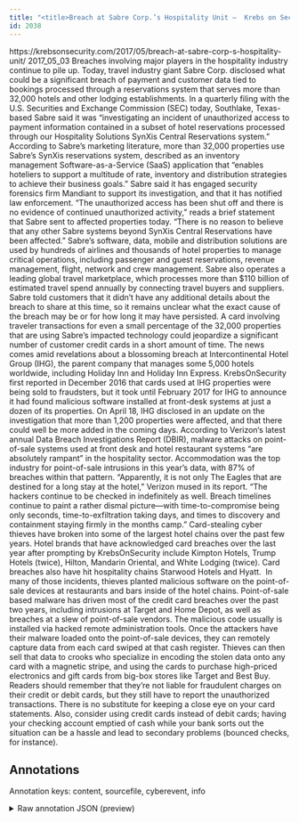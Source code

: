 ```yaml
---
title: "<title>Breach at Sabre Corp.’s Hospitality Unit —  Krebs on Security</title>"
id: 2038
---
```


<title>Breach at Sabre Corp.’s Hospitality Unit —  Krebs on Security</title>
<source> https://krebsonsecurity.com/2017/05/breach-at-sabre-corp-s-hospitality-unit/ </source>
<date> 2017_05_03 </date>
<text>
Breaches involving major players in the hospitality industry continue to pile up. Today, travel industry giant Sabre Corp. disclosed what could be a significant breach of payment and customer data tied to bookings processed through a reservations system that serves more than 32,000 hotels and other lodging establishments.
In a quarterly filing with the U.S. Securities and Exchange Commission (SEC) today, Southlake, Texas-based Sabre said it was “investigating an incident of unauthorized access to payment information contained in a subset of hotel reservations processed through our Hospitality Solutions SynXis Central Reservations system.”
According to Sabre’s marketing literature, more than 32,000 properties use Sabre’s SynXis reservations system, described as an inventory management Software-as-a-Service (SaaS) application that “enables hoteliers to support a multitude of rate, inventory and distribution strategies to achieve their business goals.”
Sabre said it has engaged security forensics firm Mandiant to support its investigation, and that it has notified law enforcement.
“The unauthorized access has been shut off and there is no evidence of continued unauthorized activity,” reads a brief statement that Sabre sent to affected properties today. “There is no reason to believe that any other Sabre systems beyond SynXis Central Reservations have been affected.”
Sabre’s software, data, mobile and distribution solutions are used by hundreds of airlines and thousands of hotel properties to manage critical operations, including passenger and guest reservations, revenue management, flight, network and crew management. Sabre also operates a leading global travel marketplace, which processes more than $110 billion of estimated travel spend annually by connecting travel buyers and suppliers.
Sabre told customers that it didn’t have any additional details about the breach to share at this time, so it remains unclear what the exact cause of the breach may be or for how long it may have persisted.
A card involving traveler transactions for even a small percentage of the 32,000 properties that are using Sabre’s impacted technology could jeopardize a significant number of customer credit cards in a short amount of time.
The news comes amid revelations about a blossoming breach at Intercontinental Hotel Group (IHG), the parent company that manages some 5,000 hotels worldwide, including Holiday Inn and Holiday Inn Express.
KrebsOnSecurity first reported in December 2016 that cards used at IHG properties were being sold to fraudsters, but it took until February 2017 for IHG to announce it had found malicious software installed at front-desk systems at just a dozen of its properties. On April 18, IHG disclosed in an update on the investigation that more than 1,200 properties were affected, and that there could well be more added in the coming days.
According to Verizon‘s latest annual Data Breach Investigations Report (DBIR), malware attacks on point-of-sale systems used at front desk and hotel restaurant systems “are absolutely rampant” in the hospitality sector. Accommodation was the top industry for point-of-sale intrusions in this year’s data, with 87% of breaches within that pattern.
“Apparently, it is not only The Eagles that are destined for a long stay at the hotel,” Verizon mused in its report. “The hackers continue to be checked in indefinitely as well. Breach timelines continue to paint a rather dismal picture—with time-to-compromise being only seconds, time-to-exfiltration taking days, and times to discovery and containment staying firmly in the months camp.”
Card-stealing cyber thieves have broken into some of the largest hotel chains over the past few years. Hotel brands that have acknowledged card breaches over the last year after prompting by KrebsOnSecurity include Kimpton Hotels, Trump Hotels (twice), Hilton, Mandarin Oriental, and White Lodging (twice). Card breaches also have hit hospitality chains Starwood Hotels and Hyatt. 
In many of those incidents, thieves planted malicious software on the point-of-sale devices at restaurants and bars inside of the hotel chains. Point-of-sale based malware has driven most of the credit card breaches over the past two years, including intrusions at Target and Home Depot, as well as breaches at a slew of point-of-sale vendors. The malicious code usually is installed via hacked remote administration tools. Once the attackers have their malware loaded onto the point-of-sale devices, they can remotely capture data from each card swiped at that cash register.
Thieves can then sell that data to crooks who specialize in encoding the stolen data onto any card with a magnetic stripe, and using the cards to purchase high-priced electronics and gift cards from big-box stores like Target and Best Buy.
Readers should remember that they’re not liable for fraudulent charges on their credit or debit cards, but they still have to report the unauthorized transactions. There is no substitute for keeping a close eye on your card statements. Also, consider using credit cards instead of debit cards; having your checking account emptied of cash while your bank sorts out the situation can be a hassle and lead to secondary problems (bounced checks, for instance).
</text>



## Annotations

Annotation keys: content, sourcefile, cyberevent, info

<details>
<summary>Raw annotation JSON (preview)</summary>

```json
{
  "content": "Breaches involving major players in the hospitality industry continue to pile up. Today, travel industry giant Sabre Corp. disclosed what could be a significant breach of payment and customer data tied to bookings\u00a0processed through a reservations system that serves more than 32,000 hotels and other lodging establishments. In a quarterly filing with the U.S. Securities and Exchange Commission (SEC) today, Southlake, Texas-based Sabre said it was \u201cinvestigating an incident of unauthorized access to payment information contained in a subset of hotel reservations processed through our Hospitality Solutions SynXis Central Reservations system.\u201d According to Sabre\u2019s marketing literature, more than 32,000 properties use Sabre\u2019s SynXis reservations system, described as an\u00a0inventory management Software-as-a-Service (SaaS) application that \u201cenables hoteliers to support a multitude of rate, inventory and distribution strategies to achieve their business goals.\u201d Sabre said it has engaged security forensics firm Mandiant to support its investigation, and that it has notified law enforcement. \u201cThe unauthorized access has been shut off and there is no evidence of continued unauthorized activity,\u201d reads a brief statement that Sabre sent to affected properties today. \u201cThere is no reason to believe that any other Sabre systems beyond SynXis Central Reservations have been affected.\u201d Sabre\u2019s software, data, mobile and distribution solutions are used by hundreds of airlines and thousands of hotel properties to manage critical operations, including passenger and guest reservations, revenue management, flight, network and crew management. Sabre also operates a leading global travel marketplace, which processes more than $110 billion of estimated travel spend annually by connecting travel buyers and suppliers. Sabre told customers that it didn\u2019t have any additional details about the breach to share at this time, so it remains unclear what the exact cause of the breach may be or for how long it may have persisted. A card involving traveler transactions for even a small percentage of the 32,000 properties that are using Sabre\u2019s impacted technology could jeopardize a significant number of customer credit cards in a short amount of time. The news comes amid revelations about a blossoming breach at Intercontinental Hotel Group (IHG), the parent company that manages some 5,000 hotels worldwide, including Holiday Inn and Holiday Inn Express. KrebsOnSecurity first reported in December 2016 that cards used at IHG properties were being sold to fraudsters, but it took until February 2017 for IHG to announce it had found malicious software installed at front-desk systems at just a dozen of its properties. On April 18, IHG disclosed in an update on the investigation that more than 1,200 properties were affected, and that there could well be more added in the coming days. According to Verizon\u2018s latest annual Data Breach Investigations Report (DBIR), malware attacks on point-of-sale systems used at front desk and hotel restaurant systems \u201care absolutely rampant\u201d in the hospitality sector. Accommodation was the top industry for point-of-sale intrusions in this year\u2019s data, with 87% of breaches within that pattern. \u201cApparently, it is not only The Eagles that are destined for a long stay at the hotel,\u201d Verizon mused in its report. \u201cThe hackers continue to be checked in indefinitely as well. Breach timelines continue to paint a rather dismal picture\u2014with time-to-compromise being only seconds, time-to-exfiltration taking days, and times to discovery and containment staying firmly in the months camp.\u201d Card-stealing cyber thieves have broken into some of the largest hotel chains over the past few years. Hotel brands that have acknowledged card breaches over the last year after prompting by KrebsOnSecurity include Kimpton Hotels,\u00a0Trump
```
</details>
